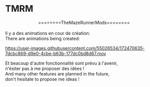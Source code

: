 # TMRM
<div align="center">========TheMazeRunnerMods======== <br/>
  <br/>
<div align="justify">Il y a des animations en cour de création: <br/>
There are animations being created: <br/>
  
https://user-images.githubusercontent.com/55026534/172470635-7dcbc869-d9e0-4cbe-b63b-177dc0bd8d67.mov

  Et beacoup d'autre fonctionnalité sont prévu à l'avenir, <br/>
  n'ésiter pas à me proposer des idées ! <br/>
  And many other features are planned in the future, <br/>
  don't hesitate to propose me ideas !
